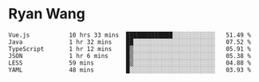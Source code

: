 # Ryan Wang

<!--START_SECTION:waka-->

```text
Vue.js           10 hrs 33 mins  █████████████░░░░░░░░░░░░   51.49 %
Java             1 hr 32 mins    ██░░░░░░░░░░░░░░░░░░░░░░░   07.52 %
TypeScript       1 hr 12 mins    █▒░░░░░░░░░░░░░░░░░░░░░░░   05.91 %
JSON             1 hr 6 mins     █▒░░░░░░░░░░░░░░░░░░░░░░░   05.38 %
LESS             59 mins         █▒░░░░░░░░░░░░░░░░░░░░░░░   04.88 %
YAML             48 mins         █░░░░░░░░░░░░░░░░░░░░░░░░   03.93 %
```

<!--END_SECTION:waka-->
